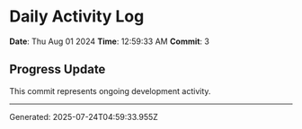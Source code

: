# Daily Activity Log

**Date**: Thu Aug 01 2024
**Time**: 12:59:33 AM
**Commit**: 3

## Progress Update

This commit represents ongoing development activity.

---
Generated: 2025-07-24T04:59:33.955Z
